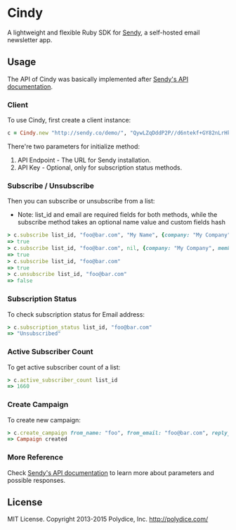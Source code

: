 # Cindy

A lightweight and flexible Ruby SDK for [Sendy](http://sendy.co), a self-hosted email newsletter app.

## Usage

The API of Cindy was basically implemented after [Sendy's API documentation](http://sendy.co/api).

### Client

To use Cindy, first create a client instance:

```ruby
c = Cindy.new "http://sendy.co/demo/", "QywLZqDddP2P//d6ntekf+GY82nLrHke"
```

There're two parameters for initialize method:

1. API Endpoint - The URL for Sendy installation.
2. API Key - Optional, only for subscription status methods.

### Subscribe / Unsubscribe

Then you can subscribe or unsubscribe from a list:

* Note: list_id and email are required fields for both methods, while the subscribe method takes an optional name value and custom fields hash

```ruby
> c.subscribe list_id, "foo@bar.com", "My Name", {company: "My Company", members: 3}
=> true
> c.subscribe list_id, "foo@bar.com", nil, {company: "My Company", members: 3}
=> true
> c.subscribe list_id, "foo@bar.com"
=> true
> c.unsubscribe list_id, "foo@bar.com"
=> false
```

### Subscription Status

To check subscription status for Email address:

```ruby
> c.subscription_status list_id, "foo@bar.com"
=> "Unsubscribed"
```

### Active Subscriber Count

To get active subscriber count of a list:

```ruby
> c.active_subscriber_count list_id
=> 1660
```

### Create Campaign

To create new campaign:

```ruby
> c.create_campaign from_name: "foo", from_email: "foo@bar.com", reply_to: "foo@bar.com", subject: "Hello, world", html_text: "<h1>Hello, world</h1>"
=> Campaign created
```

### More Reference

Check [Sendy's API documentation](http://sendy.co/api) to learn more about parameters and possible responses.

## License

MIT License. Copyright 2013-2015 Polydice, Inc. http://polydice.com/